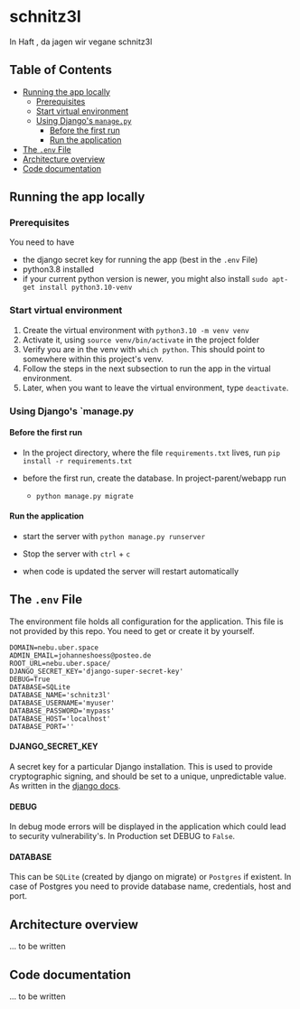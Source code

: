 # schnitz3l
In Haft , da jagen wir vegane schnitz3l

## Table of Contents
  - [Running the app locally](#running-the-app-locally)
    - [Prerequisites](#prerequisites)
    - [Start virtual environment](#start-virtual-environment)
    - [Using Django's `manage.py`](#using-djangos-managepy)
      - [Before the first run](#before-the-first-run)
      - [Run the application](#run-the-application)
  - [The `.env` File](#the-env-file)
  - [Architecture overview](#architecture-overview)
  - [Code documentation](#code-documentation)

## Running the app locally

### Prerequisites
You need to have
  * the django secret key for running the app (best in the `.env` File)
  * python3.8 installed 
  * if your current python version is newer, you might also install `sudo apt-get install python3.10-venv`

### Start virtual environment

1. Create the virtual environment with `python3.10 -m venv venv`
2. Activate it, using `source venv/bin/activate` in the project folder
3. Verify you are in the venv with `which python`. This should point to somewhere within this project's venv.
4. Follow the steps in the next subsection to run the app in the virtual environment.
5. Later, when you want to leave the virtual environment, type `deactivate`.


### Using Django's `manage.py

#### Before the first run

+ In the project directory, where the file `requirements.txt` lives, run 
    `pip install -r requirements.txt`

+ before the first run, create the database. In project-parent/webapp run
    * `python manage.py migrate`

#### Run the application

+ start the server with
    `python manage.py runserver`

+ Stop the server with `ctrl` + `c`

+ when code is updated the server will restart automatically 


## The `.env` File

The environment file holds all configuration for the application. This file is not provided by this repo. You need to get or create it by yourself.

```
DOMAIN=nebu.uber.space
ADMIN_EMAIL=johanneshoess@posteo.de
ROOT_URL=nebu.uber.space/
DJANGO_SECRET_KEY='django-super-secret-key'
DEBUG=True
DATABASE=SQLite
DATABASE_NAME='schnitz3l'
DATABASE_USERNAME='myuser'
DATABASE_PASSWORD='mypass'
DATABASE_HOST='localhost'
DATABASE_PORT=''
```
#### DJANGO_SECRET_KEY
A secret key for a particular Django installation. This is used to provide cryptographic signing, and should be set to a unique, unpredictable value.
As written in the [django docs](https://docs.djangoproject.com/en/4.2/ref/settings/#std-setting-SECRET_KEY).

#### DEBUG
In debug mode errors will be displayed in the application which could lead to security vulnerability's. In Production set DEBUG to `False`.

#### DATABASE
This can be `SQLite` (created by django on migrate) or `Postgres` if existent. In case of Postgres you need to provide database name, credentials, host and port.

## Architecture overview
... to be written

## Code documentation
... to be written